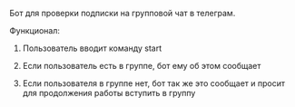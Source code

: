 Бот для проверки подписки на групповой чат в телеграм.

Функционал:

  1. Пользователь вводит команду start

  2. Если пользователь есть в группе, бот ему об этом сообщает

  3. Если пользователя в группе нет, бот так же это сообщает и просит для продолжения работы вступить в группу
